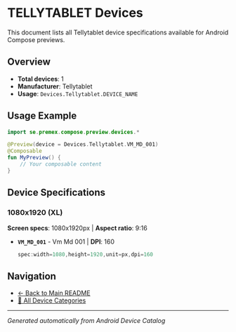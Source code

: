 # TELLYTABLET Devices

This document lists all Tellytablet device specifications available for Android Compose previews.

## Overview

- **Total devices**: 1
- **Manufacturer**: Tellytablet
- **Usage**: `Devices.Tellytablet.DEVICE_NAME`

## Usage Example

```kotlin
import se.premex.compose.preview.devices.*

@Preview(device = Devices.Tellytablet.VM_MD_001)
@Composable
fun MyPreview() {
    // Your composable content
}
```

## Device Specifications

### 1080x1920 (XL)

**Screen specs**: 1080x1920px | **Aspect ratio**: 9:16

- **`VM_MD_001`** - Vm Md 001 | **DPI**: 160
  ```kotlin
  spec:width=1080,height=1920,unit=px,dpi=160
  ```

## Navigation

- [← Back to Main README](../../README.md)
- [📱 All Device Categories](../README.md)

---
*Generated automatically from Android Device Catalog*
